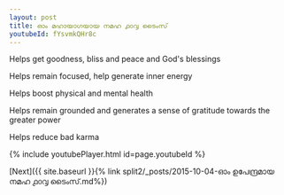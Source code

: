 ```yaml
---
layout: post
title: ഓം മഹായാഗയായ നമഹ ൧൦൮ ടൈംസ്
youtubeId: fYsvmkQHr8c
---
```

 
 
Helps get goodness, bliss and peace and God's blessings
 
Helps remain focused, help generate inner energy 
 
Helps boost physical and mental health 
 
Helps remain grounded and generates a sense of gratitude towards the greater power 
 
Helps reduce bad karma
 
 
 
 


{% include youtubePlayer.html id=page.youtubeId %}
 
[Next]({{ site.baseurl }}{% link  split2/_posts/2015-10-04-ഓം ഉപേന്ദ്രമായ നമഹ ൧൦൮ ടൈംസ്.md%})
 

